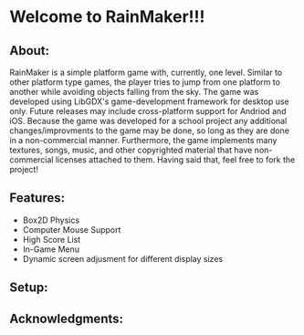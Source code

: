 <html>
<body>
<h1>Welcome to RainMaker!!!</h1>
  <div>
  <h2>About:</h2> 
    <p>RainMaker is a simple platform game with, currently, one level. Similar to other platform type games, the player
    tries to jump from one platform to another while avoiding objects falling from the sky. The game was developed using
    LibGDX's game-development framework for desktop use only. Future releases may include cross-platform support for Andriod 
    and iOS. Because the game was developed for a school project any additional changes/improvments to the game may be done, so long as they are done in a non-commercial manner. Furthermore, the game implements many textures, songs, music, and other copyrighted material that have non-commercial licenses attached to them. Having said that, feel free to fork the project!</p>
 </div>
 <div>
  <h2>Features:</h2>
    <p>
      <ul>
        <li>Box2D Physics</li>
        <li>Computer Mouse Support </li>
        <li>High Score List</li> 
        <li>In-Game Menu</li>
        <li>Dynamic screen adjusment for different display sizes</li>
      </ul>
   </p>
  </div>
  <div>
  <h2>Setup:</h2>
     <p></p>
  </div>
  <div>
  <h2>Acknowledgments:</h2>
     <p></p>
  </div>
</body>
</html>

